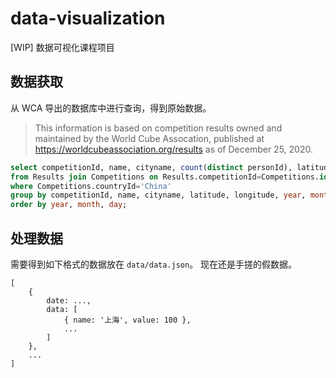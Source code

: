 # data-visualization

[WIP] 数据可视化课程项目

## 数据获取

从 WCA 导出的数据库中进行查询，得到原始数据。

> This information is based on competition results owned and maintained by the
> World Cube Assocation, published at https://worldcubeassociation.org/results
> as of December 25, 2020.

```sql
select competitionId, name, cityname, count(distinct personId), latitude, longitude, year, month, day 
from Results join Competitions on Results.competitionId=Competitions.id 
where Competitions.countryId='China' 
group by competitionId, name, cityname, latitude, longitude, year, month, day 
order by year, month, day;
```

## 处理数据
需要得到如下格式的数据放在 `data/data.json`。
现在还是手搓的假数据。
```
[
    {
        date: ...,
        data: [
            { name: '上海', value: 100 },
            ...
        ]
    },
    ...
]
```